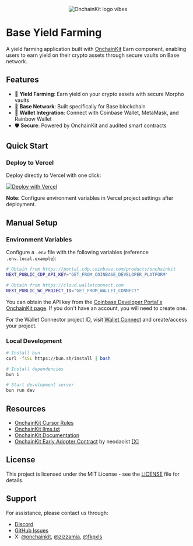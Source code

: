 <p align="center">
  <picture>
    <source media="(prefers-color-scheme: dark)" srcset="https://raw.githubusercontent.com/coinbase/onchainkit/main/site/docs/public/logo/v0-27.png">
    <img alt="OnchainKit logo vibes" src="https://raw.githubusercontent.com/coinbase/onchainkit/main/site/docs/public/logo/v0-27.png" width="auto">
  </picture>
</p>

# Base Yield Farming

A yield farming application built with [OnchainKit](https://onchainkit.xyz) Earn component, enabling users to earn yield on their crypto assets through secure vaults on Base network.

## Features

- 🌾 **Yield Farming**: Earn yield on your crypto assets with secure Morpho vaults
- 🔗 **Base Network**: Built specifically for Base blockchain
- 💼 **Wallet Integration**: Connect with Coinbase Wallet, MetaMask, and Rainbow Wallet
- 🛡️ **Secure**: Powered by OnchainKit and audited smart contracts

## Quick Start

### Deploy to Vercel

Deploy directly to Vercel with one click:

[![Deploy with Vercel](https://vercel.com/button)](https://vercel.com/new/clone)

**Note:** Configure environment variables in Vercel project settings after deployment.

## Manual Setup

### Environment Variables

Configure a `.env` file with the following variables (reference `.env.local.example`):

```sh
# Obtain from https://portal.cdp.coinbase.com/products/onchainkit
NEXT_PUBLIC_CDP_API_KEY="GET_FROM_COINBASE_DEVELOPER_PLATFORM"

# Obtain from https://cloud.walletconnect.com
NEXT_PUBLIC_WC_PROJECT_ID="GET_FROM_WALLET_CONNECT"
```

You can obtain the API key from the [Coinbase Developer Portal's OnchainKit page](https://portal.cdp.coinbase.com/products/onchainkit). If you don't have an account, you will need to create one.

For the Wallet Connector project ID, visit [Wallet Connect](https://cloud.walletconnect.com) and create/access your project.

### Local Development

```sh
# Install bun
curl -fsSL https://bun.sh/install | bash

# Install dependencies
bun i

# Start development server
bun run dev
```

## Resources

- [OnchainKit Cursor Rules](https://cursor.directory/onchainkit)
- [OnchainKit llms.txt](https://docs.base.org/builderkits/onchainkit/llms.txt)
- [OnchainKit Documentation](https://onchainkit.xyz)
- [OnchainKit Early Adopter Contract](https://github.com/neodaoist/onchainkit-early-adopter) by neodaoist [[X]](https://x.com/neodaoist)

## License

This project is licensed under the MIT License - see the [LICENSE](LICENSE) file for details.

## Support

For assistance, please contact us through:
- [Discord](https://discord.gg/8gW3h6w5)
- [GitHub Issues](https://github.com/coinbase/onchainkit/issues)
- X: [@onchainkit](https://x.com/onchainkit), [@zizzamia](https://x.com/zizzamia), [@fkpxls](https://x.com/fkpxls)
